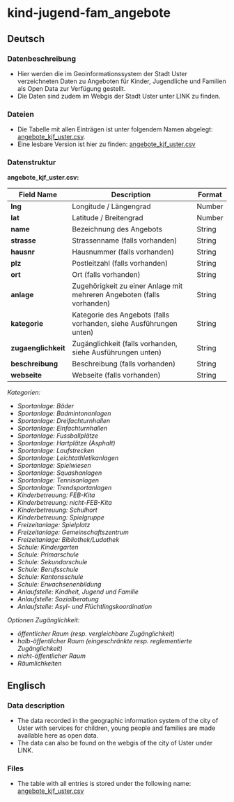 # kind-jugend-fam_angebote

## Deutsch
### Datenbeschreibung
* Hier werden die im Geoinformationssystem der Stadt Uster verzeichneten Daten zu Angeboten für Kinder, Jugendliche und Familien als Open Data zur Verfügung gestellt.
* Die Daten sind zudem im Webgis der Stadt Uster unter LINK zu finden.

### Dateien
* Die Tabelle mit allen Einträgen ist unter folgendem Namen abgelegt: [angebote_kjf_uster.csv](https://github.com/GesellschaftStadtUster/kind-jugend-fam_angebote/raw/main/angebote_kjf_uster.csv).
* Eine lesbare Version ist hier zu finden: [angebote_kjf_uster.csv](https://github.com/GesellschaftStadtUster/kind-jugend-fam_angebote/blob/main/angebote_kjf_uster.csv)

### Datenstruktur

**angebote_kjf_uster.csv:**

| **Field Name**        | **Description**                                | **Format**     |
|---------------------|--------------------------------------------|------------|
| **lng**              | Longitude / Längengrad | Number |
| **lat**              | Latitude / Breitengrad | Number |
| **name**              | Bezeichnung des Angebots | String |
| **strasse**              | Strassenname (falls vorhanden) | String |
| **hausnr** | Hausnummer (falls vorhanden) | String |
| **plz**     | Postleitzahl (falls vorhanden) | String |
| **ort**       | Ort (falls vorhanden) | String |
| **anlage**       | Zugehörigkeit zu einer Anlage mit mehreren Angeboten (falls vorhanden) | String |
| **kategorie**       | Kategorie des Angebots (falls vorhanden,  siehe Ausführungen unten) | String |
| **zugaenglichkeit**       | Zugänglichkeit (falls vorhanden, siehe Ausführungen unten) | String |
| **beschreibung**       | Beschreibung (falls vorhanden)  | String |
| **webseite**       | Webseite (falls vorhanden)  | String |

*Kategorien:*
* *Sportanlage: Bäder*
* *Sportanlage: Badmintonanlagen*
* *Sportanlage: Dreifachturnhallen*
* *Sportanlage: Einfachturnhallen*
* *Sportanlage: Fussballplätze*
* *Sportanlage: Hartplätze (Asphalt)*
* *Sportanlage: Laufstrecken*
* *Sportanlage: Leichtathletikanlagen*
* *Sportanlage: Spielwiesen*
* *Sportanlage: Squashanlagen*
* *Sportanlage: Tennisanlagen*
* *Sportanlage: Trendsportanlagen*
* *Kinderbetreuung: FEB-Kita*
* *Kinderbetreuung: nicht-FEB-Kita*
* *Kinderbetreuung: Schulhort*
* *Kinderbetreuung: Spielgruppe*
* *Freizeitanlage: Spielplatz*
* *Freizeitanlage: Gemeinschaftszentrum*
* *Freizeitanlage: Bibliothek/Ludothek*
* *Schule: Kindergarten*
* *Schule: Primarschule*
* *Schule: Sekundarschule*
* *Schule: Berufsschule*
* *Schule: Kantonsschule*
* *Schule: Erwachsenenbildung*
* *Anlaufstelle: Kindheit, Jugend und Familie*
* *Anlaufstelle: Sozialberatung*
* *Anlaufstelle: Asyl- und Flüchtlingskoordination*

*Optionen Zugänglichkeit:*
* *öffentlicher Raum (resp. vergleichbare Zugänglichkeit)*
* *halb-öffentlicher Raum (eingeschränkte resp. reglementierte Zugänglichkeit)*
* *nicht-öffentlicher Raum*
* *Räumlichkeiten*


## Englisch

### Data description
* The data recorded in the geographic information system of the city of Uster with services for children, young people and families are made available here as open data.
* The data can also be found on the webgis of the city of Uster under LINK.

### Files
* The table with all entries is stored under the following name: [angebote_kjf_uster.csv](https://github.com/GesellschaftStadtUster/kind-jugend-fam_angebote/blob/raw/angebote_kjf_uster.csv)
